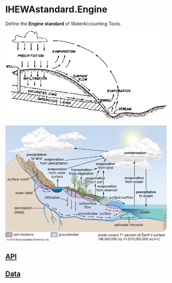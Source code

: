 # IHEWAstandard.Engine

Define the **Engine standard** of WaterAccounting Tools.

![alt text](./img/Hydrologic_Cycle-FAO.gif "IHEWAengine.1, Hydrologic Cycle, FAO")

![alt text](./img/Hydrologic_Cycle-EB.jpg "IHEWAengine.1, Hydrologic Cycle, Encyclopaedia Britannica Inc")


## [API](./API.md)


## [Data](./Data.md)

